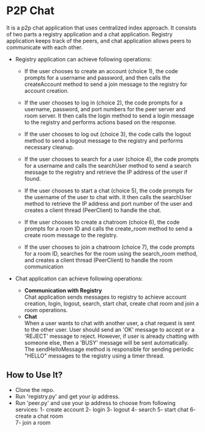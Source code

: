 # P2P Chat
It is a p2p chat application that uses centralized index approach. It consists of two parts a registry application and a chat application. Registry application keeps track of the peers, and chat application allows peers to communicate with each other.
* Registry application can achieve following operations:
  
    * If the user chooses to create an account (choice 1), the code prompts for a username and password, and then calls the createAccount method to send a join message to the registry for account creation.

    * If the user chooses to log in (choice 2), the code prompts for a username, password, and port numbers for the peer server and room server. It then calls the login method to send a login message to the registry and performs actions based on the response.
      
    * If the user chooses to log out (choice 3), the code calls the logout method to send a logout message to the registry and performs necessary cleanup.
      
    * If the user chooses to search for a user (choice 4), the code prompts for a username and calls the searchUser method to send a search message to the registry and retrieve the IP address of the user if found.
      
    * If the user chooses to start a chat (choice 5), the code prompts for the username of the user to chat with. It then calls the searchUser method to retrieve the IP address and port number of the user and creates a client thread (PeerClient) to handle the chat.
      
    * If the user chooses to create a chatroom (choice 6), the code prompts for a room ID and calls the create_room method to send a create room message to the registry.
  
    * If the user chooses to join a chatroom (choice 7), the code prompts for a room ID, searches for the room using the search_room method, and creates a client thread (PeerClient) to handle the room communication

* Chat application can achieve following operations:
    * **Communication with Registry**<br/>
    Chat application sends messages to registry to achieve account creation, login, logout, search, start chat, create chat room and join a room operations.
    * **Chat**<br/>
    When a user wants to chat with another user, a chat request is sent to the other user. User should send an 'OK' message to accept or a 'REJECT' message to reject. However, if user is already chatting with someone else, then a 'BUSY' message will be sent automatically.
The sendHelloMessage method is responsible for sending periodic "HELLO" messages to the registry using a timer thread.

## How to Use It?
* Clone the repo.
* Run 'registry.py' and get your ip address.
* Run 'peer.py' and use your ip address to choose from following services:
1- create account
2- login
3- logout
4- search
5- start chat
6- create a chat room  
7- join a room        
